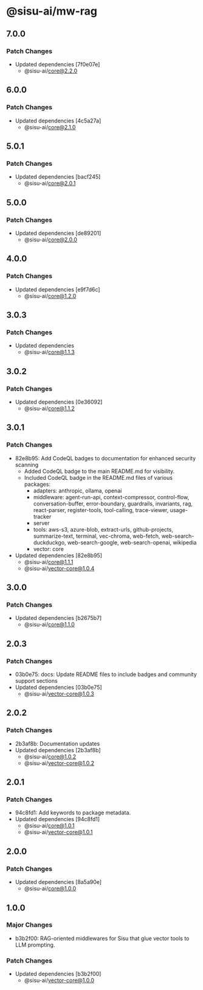 # @sisu-ai/mw-rag

## 7.0.0

### Patch Changes

- Updated dependencies [7f0e07e]
  - @sisu-ai/core@2.2.0

## 6.0.0

### Patch Changes

- Updated dependencies [4c5a27a]
  - @sisu-ai/core@2.1.0

## 5.0.1

### Patch Changes

- Updated dependencies [bacf245]
  - @sisu-ai/core@2.0.1

## 5.0.0

### Patch Changes

- Updated dependencies [de89201]
  - @sisu-ai/core@2.0.0

## 4.0.0

### Patch Changes

- Updated dependencies [e9f7d6c]
  - @sisu-ai/core@1.2.0

## 3.0.3

### Patch Changes

- Updated dependencies
  - @sisu-ai/core@1.1.3

## 3.0.2

### Patch Changes

- Updated dependencies [0e36092]
  - @sisu-ai/core@1.1.2

## 3.0.1

### Patch Changes

- 82e8b95: Add CodeQL badges to documentation for enhanced security scanning
  - Added CodeQL badge to the main README.md for visibility.
  - Included CodeQL badge in the README.md files of various packages:
    - adapters: anthropic, ollama, openai
    - middleware: agent-run-api, context-compressor, control-flow, conversation-buffer, error-boundary, guardrails, invariants, rag, react-parser, register-tools, tool-calling, trace-viewer, usage-tracker
    - server
    - tools: aws-s3, azure-blob, extract-urls, github-projects, summarize-text, terminal, vec-chroma, web-fetch, web-search-duckduckgo, web-search-google, web-search-openai, wikipedia
    - vector: core
- Updated dependencies [82e8b95]
  - @sisu-ai/core@1.1.1
  - @sisu-ai/vector-core@1.0.4

## 3.0.0

### Patch Changes

- Updated dependencies [b2675b7]
  - @sisu-ai/core@1.1.0

## 2.0.3

### Patch Changes

- 03b0e75: docs: Update README files to include badges and community support sections
- Updated dependencies [03b0e75]
  - @sisu-ai/vector-core@1.0.3

## 2.0.2

### Patch Changes

- 2b3af8b: Documentation updates
- Updated dependencies [2b3af8b]
  - @sisu-ai/core@1.0.2
  - @sisu-ai/vector-core@1.0.2

## 2.0.1

### Patch Changes

- 94c8fd1: Add keywords to package metadata.
- Updated dependencies [94c8fd1]
  - @sisu-ai/core@1.0.1
  - @sisu-ai/vector-core@1.0.1

## 2.0.0

### Patch Changes

- Updated dependencies [8a5a90e]
  - @sisu-ai/core@1.0.0

## 1.0.0

### Major Changes

- b3b2f00: RAG-oriented middlewares for Sisu that glue vector tools to LLM prompting.

### Patch Changes

- Updated dependencies [b3b2f00]
  - @sisu-ai/vector-core@1.0.0

